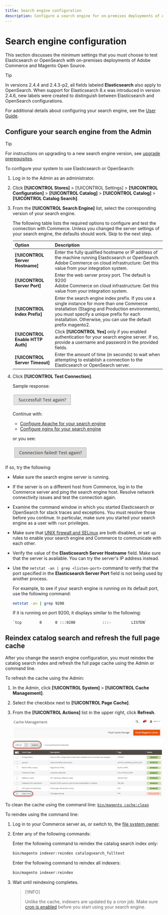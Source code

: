 ```yaml
---
title: Search engine configuration
description: Configure a search engine for on-premises deployments of Adobe Commerce and Magento Open Source.
---
```


# Search engine configuration

This section discusses the minimum settings that you must choose to test Elasticsearch or OpenSearch with on-premises deployments of Adobe Commerce and Magento Open Source.

>[!TIP]
>
>In versions 2.4.4 and 2.4.3-p2, all fields labeled **Elasticsearch** also apply to OpenSearch.
>When support for Elasticsearch 8.x was introduced in version 2.4.6, new labels were created to distinguish between Elasticsearch and OpenSearch configurations.

For additional details about configuring your search engine, see the [User Guide](https://experienceleague.adobe.com/docs/commerce-admin/catalog/catalog/search/search-configuration.html).

## Configure your search engine from the Admin

>[!TIP]
>
>For instructions on upgrading to a new search engine version, see [upgrade prerequisites](../../upgrade/prepare/prerequisites.md).

To configure your system to use Elasticsearch or OpenSearch:

1. Log in to the Admin as an administrator.
1. Click **[!UICONTROL Stores]** > [!UICONTROL Settings] > **[!UICONTROL Configuration]** > **[!UICONTROL Catalog]** > **[!UICONTROL Catalog]** > **[!UICONTROL Catalog Search]**.
1. From the **[!UICONTROL Search Engine]** list, select the corresponding version of your search engine.

   The following table lists the required options to configure and test the connection with Commerce. Unless you changed the server settings of your search engine, the defaults should work. Skip to the next step.

   |Option|Description|
   |--- |--- |
   |**[!UICONTROL Server Hostname]**|Enter the fully qualified hostname or IP address of the machine running Elasticsearch or OpenSearch.<br>Adobe Commerce on cloud infrastructure: Get this value from your integration system.|
   |**[!UICONTROL Server Port]**|Enter the web server proxy port. The default is 9200<br>Adobe Commerce on cloud infrastructure: Get this value from your integration system.|
   |**[!UICONTROL Index Prefix]**|Enter the search engine index prefix. If you use a single instance for more than one Commerce installation (Staging and Production environments), you must specify a unique prefix for each installation. Otherwise, you can use the default prefix magento2.|
   |**[!UICONTROL Enable HTTP Auth]**|Click **[!UICONTROL Yes]** only if you enabled authentication for your search engine server. If so, provide a username and password in the provided fields.|
   |**[!UICONTROL Server Timeout]**|Enter the amount of time (in seconds) to wait when attempting to establish a connection to the Elasticsearch or OpenSearch server.|

1. Click **[!UICONTROL Test Connection]**.

   Sample response:

   ![success](../../assets/configuration/elastic_test-success.png)

   Continue with:

   - [Configure Apache for your search engine](../../installation/prerequisites/search-engine/configure-apache.md)
   - [Configure nginx for your search engine](../../installation/prerequisites/search-engine/configure-nginx.md)

   or you see:

   ![failed](../../assets/configuration/elastic_test-fail.png)

If so, try the following:

- Make sure the search engine server is running.
- If the server is on a different host from Commerce, log in to the Commerce server and ping the search engine host. Resolve network connectivity issues and test the connection again.
- Examine the command window in which you started Elasticsearch or OpenSearch for stack traces and exceptions. You must resolve those before you continue. In particular, make sure you started your search engine as a user with `root` privileges.
- Make sure that [UNIX firewall and SELinux](../../installation/prerequisites/search-engine/overview.md#firewall-and-selinux) are both disabled, or set up rules to enable your search engine and Commerce to communicate with each other.
- Verify the value of the **Elasticsearch Server Hostname** field. Make sure that the server is available. You can try the server's IP address instead.
- Use the `netstat -an | grep <listen-port>` command to verify that the port specified in the **Elasticsearch Server Port** field is not being used by another process.

  For example, to see if your search engine is running on its default port, use the following command:

  ```bash
  netstat -an | grep 9200
  ```

  If it is running on port 9200, it displays similar to the following:

  ```terminal
  `tcp        0      0 :::9200            :::-         LISTEN`
  ```

## Reindex catalog search and refresh the full page cache

After you change the search engine configuration, you must reindex the catalog search index and refresh the full page cache using the Admin or command line.

To refresh the cache using the Admin:

1. In the Admin, click **[!UICONTROL System]** > **[!UICONTROL Cache Management]**.
1. Select the checkbox next to **[!UICONTROL Page Cache]**.
1. From the **[!UICONTROL Actions]** list in the upper right, click **Refresh**.

   ![cache management](../../assets/configuration/refresh-cache.png)

To clean the cache using the command line: [`bin/magento cache:clean`](../cli/manage-cache.md#clean-and-flush-cache-types)

To reindex using the command line:

1. Log in to your Commerce server as, or switch to, the [file system owner](../../installation/prerequisites/file-system/overview.md).
1. Enter any of the following commands:

   Enter the following command to reindex the catalog search index only:

   ```bash
   bin/magento indexer:reindex catalogsearch_fulltext
   ```

   Enter the following command to reindex all indexers:

   ```bash
   bin/magento indexer:reindex
   ```

1. Wait until reindexing completes.

   >[!INFO]
   >
   >Unlike the cache, indexers are updated by a cron job. Make sure [cron is enabled](../cli/configure-cron-jobs.md) before you start using your search engine.

